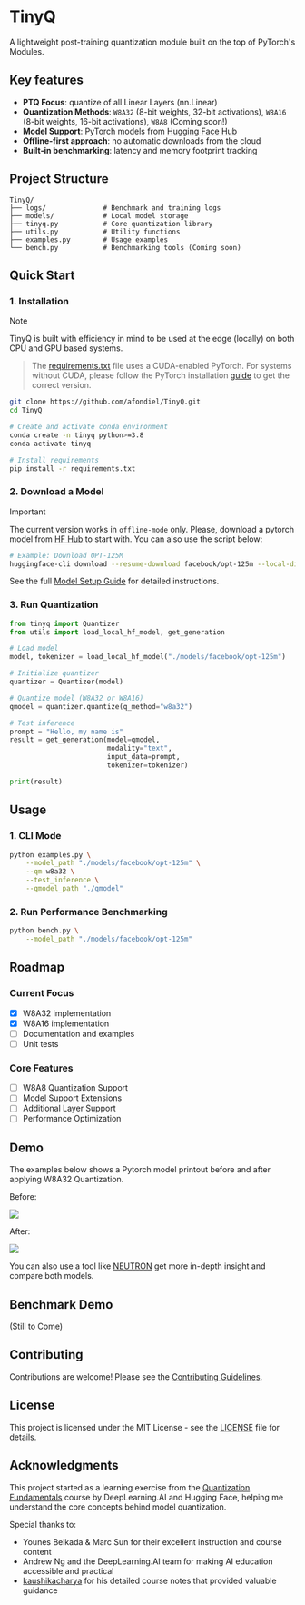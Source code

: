 # TinyQ

A lightweight post-training quantization module built on the top of PyTorch's Modules. 

## Key features

- **PTQ Focus**: quantize of all Linear Layers (nn.Linear)
- **Quantization Methods**: `W8A32` (8-bit weights, 32-bit activations), `W8A16` (8-bit weights, 16-bit activations), `W8A8` (Coming soon!)
- **Model Support**: PyTorch models from [Hugging Face Hub](https://huggingface.co/models?library=pytorch)
- **Offline-first approach**: no automatic downloads from the cloud
- **Built-in benchmarking**: latency and memory footprint tracking

## Project Structure 

```
TinyQ/
├── logs/              # Benchmark and training logs
├── models/            # Local model storage
├── tinyq.py           # Core quantization library
├── utils.py           # Utility functions
├── examples.py        # Usage examples
└── bench.py           # Benchmarking tools (Coming soon)
```

## Quick Start

### 1. Installation

> [!NOTE] 
> TinyQ is built with efficiency in mind to be used at the edge (locally) on both CPU and GPU based systems. 

> The [requirements.txt](./requirements.txt) file uses a CUDA-enabled PyTorch. For systems without CUDA, please follow the PyTorch installation [guide](https://pytorch.org/get-started/locally/) to get the correct version.

```bash
git clone https://github.com/afondiel/TinyQ.git
cd TinyQ

# Create and activate conda environment
conda create -n tinyq python>=3.8
conda activate tinyq

# Install requirements
pip install -r requirements.txt
```

### 2. Download a Model

> [!IMPORTANT]
> The current version works in `offline-mode` only. Please, download a pytorch model from [HF Hub](https://huggingface.co/models?library=pytorch) to start with. You can also use the script below:

```bash
# Example: Download OPT-125M
huggingface-cli download --resume-download facebook/opt-125m --local-dir ./models/facebook/opt-125m
```

See the full [Model Setup Guide](docs/model_setup.md) for detailed instructions.

### 3. Run Quantization

```python
from tinyq import Quantizer
from utils import load_local_hf_model, get_generation

# Load model
model, tokenizer = load_local_hf_model("./models/facebook/opt-125m")

# Initialize quantizer
quantizer = Quantizer(model)

# Quantize model (W8A32 or W8A16)
qmodel = quantizer.quantize(q_method="w8a32")

# Test inference
prompt = "Hello, my name is"
result = get_generation(model=qmodel, 
                        modality="text", 
                        input_data=prompt, 
                        tokenizer=tokenizer)

print(result)
```

## Usage 

### 1. CLI Mode

```bash
python examples.py \
    --model_path "./models/facebook/opt-125m" \
    --qm w8a32 \
    --test_inference \
    --qmodel_path "./qmodel"
```

### 2. Run Performance Benchmarking

```bash
python bench.py \
    --model_path "./models/facebook/opt-125m"
```

## Roadmap

### Current Focus
- [x] W8A32 implementation
- [x] W8A16 implementation
- [ ] Documentation and examples
- [ ] Unit tests

### Core Features
- [ ] W8A8 Quantization Support
- [ ] Model Support Extensions
- [ ] Additional Layer Support
- [ ] Performance Optimization

## Demo

The examples below shows a Pytorch model printout before and after applying W8A32 Quantization.

Before: 

![](./demo/model-before.png)

After:

![](./demo/model-after.png)

You can also use a tool like [NEUTRON](https://netron.app/) get more in-depth insight and compare both models.

## Benchmark Demo

(Still to Come)

## Contributing 

Contributions are welcome! Please see the [Contributing Guidelines](CONTRIBUTING.md).

## License 

This project is licensed under the MIT License - see the [LICENSE](LICENSE) file for details.

## Acknowledgments

This project started as a learning exercise from the [Quantization Fundamentals](https://www.deeplearning.ai/short-courses/quantization-fundamentals-with-hugging-face/) course by DeepLearning.AI and Hugging Face, helping me understand the core concepts behind model quantization.

Special thanks to:
- Younes Belkada & Marc Sun for their excellent instruction and course content
- Andrew Ng and the DeepLearning.AI team for making AI education accessible and practical
- [kaushikacharya](https://github.com/kaushikacharya) for his detailed course notes that provided valuable guidance


